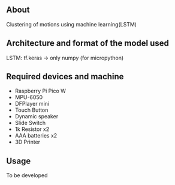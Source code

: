 ## About

Clustering of motions using machine learning(LSTM)

## Architecture and format of the model used

LSTM: tf.keras -> only numpy (for micropython)

## Required devices and machine

- Raspberry Pi Pico W
- MPU-6050
- DFPlayer mini
- Touch Button
- Dynamic speaker
- Slide Switch
- 1k Resistor x2
- AAA batteries x2
- 3D Printer

## Usage

To be developed
